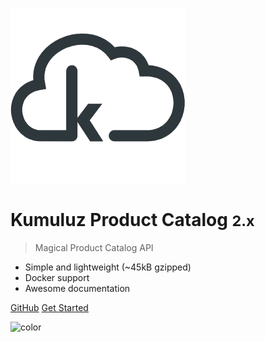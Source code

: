<!-- _coverpage.md -->

![logo](_media/logo.png)

# Kumuluz Product Catalog <small>2.x</small>

> Magical Product Catalog API

- Simple and lightweight (~45kB gzipped)
- Docker support
- Awesome documentation

[GitHub](https://github285.petrol.si/digital-services/product-catalog-service)
[Get Started](#main)

![color](#f4f4f4)